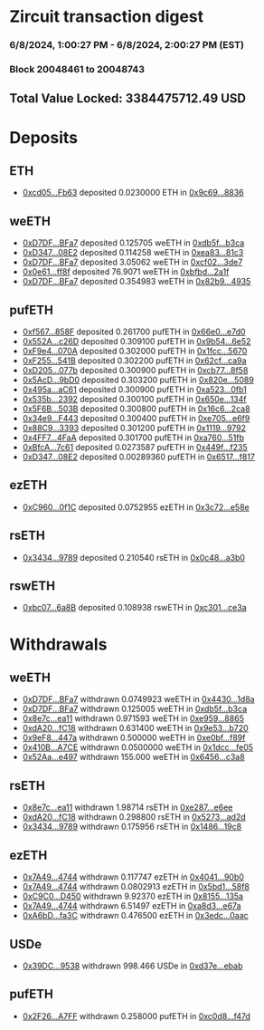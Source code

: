 # Zircuit transaction digest
### 6/8/2024, 1:00:27 PM - 6/8/2024, 2:00:27 PM (EST)
### Block 20048461 to 20048743

## Total Value Locked: 3384475712.49 USD

# Deposits
## ETH
- [0xcd05...Fb63](https://etherscan.io/address/0xcd050cF690Cd8050ae557f50C38bD518F6A3Fb63) deposited 0.0230000 ETH in [0x9c69...8836](https://etherscan.io/tx/0xcd050cF690Cd8050ae557f50C38bD518F6A3Fb63)
## weETH
- [0xD7DF...BFa7](https://etherscan.io/address/0xD7DF7E085214743530afF339aFC420c7c720BFa7) deposited 0.125705 weETH in [0xdb5f...b3ca](https://etherscan.io/tx/0xD7DF7E085214743530afF339aFC420c7c720BFa7)
- [0xD347...08E2](https://etherscan.io/address/0xD347Eea88C270BbAd7A6A5BA70996EeC901d08E2) deposited 0.114258 weETH in [0xea83...81c3](https://etherscan.io/tx/0xD347Eea88C270BbAd7A6A5BA70996EeC901d08E2)
- [0xD7DF...BFa7](https://etherscan.io/address/0xD7DF7E085214743530afF339aFC420c7c720BFa7) deposited 3.05062 weETH in [0xcf02...3de7](https://etherscan.io/tx/0xD7DF7E085214743530afF339aFC420c7c720BFa7)
- [0x0e61...ff8f](https://etherscan.io/address/0x0e61dae710688C22d8f6D0C3Fdd1735d27dDff8f) deposited 76.9071 weETH in [0xbfbd...2a1f](https://etherscan.io/tx/0x0e61dae710688C22d8f6D0C3Fdd1735d27dDff8f)
- [0xD7DF...BFa7](https://etherscan.io/address/0xD7DF7E085214743530afF339aFC420c7c720BFa7) deposited 0.354983 weETH in [0x82b9...4935](https://etherscan.io/tx/0xD7DF7E085214743530afF339aFC420c7c720BFa7)
## pufETH
- [0xf567...858F](https://etherscan.io/address/0xf567C8c9793AD1Fb7633e58FEfa03eBf9004858F) deposited 0.261700 pufETH in [0x66e0...e7d0](https://etherscan.io/tx/0xf567C8c9793AD1Fb7633e58FEfa03eBf9004858F)
- [0x552A...c26D](https://etherscan.io/address/0x552Ad2B0d3D0ff98B1b1C995ad6770d568f1c26D) deposited 0.309100 pufETH in [0x9b54...6e52](https://etherscan.io/tx/0x552Ad2B0d3D0ff98B1b1C995ad6770d568f1c26D)
- [0xF9e4...070A](https://etherscan.io/address/0xF9e4f2DaD18038D120b89cbcEEB376063e95070A) deposited 0.302000 pufETH in [0x1fcc...5670](https://etherscan.io/tx/0xF9e4f2DaD18038D120b89cbcEEB376063e95070A)
- [0xF255...541B](https://etherscan.io/address/0xF25534908e2156b5f094AFB43b27242fA9Fa541B) deposited 0.302200 pufETH in [0x62cf...ca9a](https://etherscan.io/tx/0xF25534908e2156b5f094AFB43b27242fA9Fa541B)
- [0xD205...077b](https://etherscan.io/address/0xD205090cdfD6Eed829d2aDF54cf3EfB85E25077b) deposited 0.300900 pufETH in [0xcb77...8f58](https://etherscan.io/tx/0xD205090cdfD6Eed829d2aDF54cf3EfB85E25077b)
- [0x5AcD...9bD0](https://etherscan.io/address/0x5AcD794101f43F56b827724aFfB0a7578CD59bD0) deposited 0.303200 pufETH in [0x820e...5089](https://etherscan.io/tx/0x5AcD794101f43F56b827724aFfB0a7578CD59bD0)
- [0x495a...aC61](https://etherscan.io/address/0x495a4A793d04B0D91f82e67427c4685cD033aC61) deposited 0.300900 pufETH in [0xa523...0fb1](https://etherscan.io/tx/0x495a4A793d04B0D91f82e67427c4685cD033aC61)
- [0x535b...2392](https://etherscan.io/address/0x535b13a7ed8F86b2C805ffE3231C0DA474Ab2392) deposited 0.300100 pufETH in [0x650e...134f](https://etherscan.io/tx/0x535b13a7ed8F86b2C805ffE3231C0DA474Ab2392)
- [0x5F6B...503B](https://etherscan.io/address/0x5F6B7a188bb45961a3bbb4e704b7B3466117503B) deposited 0.300800 pufETH in [0x16c6...2ca8](https://etherscan.io/tx/0x5F6B7a188bb45961a3bbb4e704b7B3466117503B)
- [0x34e9...F443](https://etherscan.io/address/0x34e9AAFdAED7DF82090f81D2e5c5aEF8D0c1F443) deposited 0.300400 pufETH in [0xe705...e6f9](https://etherscan.io/tx/0x34e9AAFdAED7DF82090f81D2e5c5aEF8D0c1F443)
- [0x88C9...3393](https://etherscan.io/address/0x88C998c6129842F71F3C855839769911c4293393) deposited 0.301200 pufETH in [0x1119...9792](https://etherscan.io/tx/0x88C998c6129842F71F3C855839769911c4293393)
- [0x4FF7...4FaA](https://etherscan.io/address/0x4FF74C87A9cEeA20084846E47DA77Ca1A10b4FaA) deposited 0.301700 pufETH in [0xa760...51fb](https://etherscan.io/tx/0x4FF74C87A9cEeA20084846E47DA77Ca1A10b4FaA)
- [0xBfcA...7c61](https://etherscan.io/address/0xBfcA5b9656f23f11221E03Eae9C8089347047c61) deposited 0.0273587 pufETH in [0x449f...f235](https://etherscan.io/tx/0xBfcA5b9656f23f11221E03Eae9C8089347047c61)
- [0xD347...08E2](https://etherscan.io/address/0xD347Eea88C270BbAd7A6A5BA70996EeC901d08E2) deposited 0.00289360 pufETH in [0x6517...f817](https://etherscan.io/tx/0xD347Eea88C270BbAd7A6A5BA70996EeC901d08E2)
## ezETH
- [0xC960...0f1C](https://etherscan.io/address/0xC9609e00c37D95CFA6128aa1270d016e976f0f1C) deposited 0.0752955 ezETH in [0x3c72...e58e](https://etherscan.io/tx/0xC9609e00c37D95CFA6128aa1270d016e976f0f1C)
## rsETH
- [0x3434...9789](https://etherscan.io/address/0x34349c5569e7B846c3558961552D2202760A9789) deposited 0.210540 rsETH in [0x0c48...a3b0](https://etherscan.io/tx/0x34349c5569e7B846c3558961552D2202760A9789)
## rswETH
- [0xbc07...6a8B](https://etherscan.io/address/0xbc079618448693A144C817a1Ae1aEF5774926a8B) deposited 0.108938 rswETH in [0xc301...ce3a](https://etherscan.io/tx/0xbc079618448693A144C817a1Ae1aEF5774926a8B)
# Withdrawals
## weETH
- [0xD7DF...BFa7](https://etherscan.io/address/0xD7DF7E085214743530afF339aFC420c7c720BFa7) withdrawn 0.0749923 weETH in [0x4430...1d8a](https://etherscan.io/tx/0xD7DF7E085214743530afF339aFC420c7c720BFa7)
- [0xD7DF...BFa7](https://etherscan.io/address/0xD7DF7E085214743530afF339aFC420c7c720BFa7) withdrawn 0.125005 weETH in [0xdb5f...b3ca](https://etherscan.io/tx/0xD7DF7E085214743530afF339aFC420c7c720BFa7)
- [0x8e7c...ea11](https://etherscan.io/address/0x8e7c94ab135cB4d2F3A7DE2C8BA4c051a23Aea11) withdrawn 0.971593 weETH in [0xe959...8865](https://etherscan.io/tx/0x8e7c94ab135cB4d2F3A7DE2C8BA4c051a23Aea11)
- [0xdA20...fC18](https://etherscan.io/address/0xdA208FbbC8f515d85B435Eeb3bC76Bb02566fC18) withdrawn 0.631400 weETH in [0x9e53...b720](https://etherscan.io/tx/0xdA208FbbC8f515d85B435Eeb3bC76Bb02566fC18)
- [0x9eF8...447a](https://etherscan.io/address/0x9eF850CbE707969216BBC29fa35f9d00d7dE447a) withdrawn 0.500000 weETH in [0xe0bf...f89f](https://etherscan.io/tx/0x9eF850CbE707969216BBC29fa35f9d00d7dE447a)
- [0x410B...A7CE](https://etherscan.io/address/0x410B9983D6b6B24035c23B758E26Fc1B7648A7CE) withdrawn 0.0500000 weETH in [0x1dcc...fe05](https://etherscan.io/tx/0x410B9983D6b6B24035c23B758E26Fc1B7648A7CE)
- [0x52Aa...e497](https://etherscan.io/address/0x52Aa899454998Be5b000Ad077a46Bbe360F4e497) withdrawn 155.000 weETH in [0x6456...c3a8](https://etherscan.io/tx/0x52Aa899454998Be5b000Ad077a46Bbe360F4e497)
## rsETH
- [0x8e7c...ea11](https://etherscan.io/address/0x8e7c94ab135cB4d2F3A7DE2C8BA4c051a23Aea11) withdrawn 1.98714 rsETH in [0xe287...e6ee](https://etherscan.io/tx/0x8e7c94ab135cB4d2F3A7DE2C8BA4c051a23Aea11)
- [0xdA20...fC18](https://etherscan.io/address/0xdA208FbbC8f515d85B435Eeb3bC76Bb02566fC18) withdrawn 0.298800 rsETH in [0x5273...ad2d](https://etherscan.io/tx/0xdA208FbbC8f515d85B435Eeb3bC76Bb02566fC18)
- [0x3434...9789](https://etherscan.io/address/0x34349c5569e7B846c3558961552D2202760A9789) withdrawn 0.175956 rsETH in [0x1486...19c8](https://etherscan.io/tx/0x34349c5569e7B846c3558961552D2202760A9789)
## ezETH
- [0x7A49...4744](https://etherscan.io/address/0x7A493Be5c2ce014cD049Bf178a1ac0Db1B434744) withdrawn 0.117747 ezETH in [0x4041...90b0](https://etherscan.io/tx/0x7A493Be5c2ce014cD049Bf178a1ac0Db1B434744)
- [0x7A49...4744](https://etherscan.io/address/0x7A493Be5c2ce014cD049Bf178a1ac0Db1B434744) withdrawn 0.0802913 ezETH in [0x5bd1...58f8](https://etherscan.io/tx/0x7A493Be5c2ce014cD049Bf178a1ac0Db1B434744)
- [0xC9C0...D450](https://etherscan.io/address/0xC9C0B51e09ee0c5C7A04dE9ecb6fF737CA4eD450) withdrawn 9.92370 ezETH in [0x8155...135a](https://etherscan.io/tx/0xC9C0B51e09ee0c5C7A04dE9ecb6fF737CA4eD450)
- [0x7A49...4744](https://etherscan.io/address/0x7A493Be5c2ce014cD049Bf178a1ac0Db1B434744) withdrawn 6.51497 ezETH in [0xa8d3...e67a](https://etherscan.io/tx/0x7A493Be5c2ce014cD049Bf178a1ac0Db1B434744)
- [0xA6bD...fa3C](https://etherscan.io/address/0xA6bDd1429DEB73cE0C2bf59e0263093F2966fa3C) withdrawn 0.476500 ezETH in [0x3edc...0aac](https://etherscan.io/tx/0xA6bDd1429DEB73cE0C2bf59e0263093F2966fa3C)
## USDe
- [0x39DC...9538](https://etherscan.io/address/0x39DC9dB12753A53b41B2417256B901F9304b9538) withdrawn 998.466 USDe in [0xd37e...ebab](https://etherscan.io/tx/0x39DC9dB12753A53b41B2417256B901F9304b9538)
## pufETH
- [0x2F26...A7FF](https://etherscan.io/address/0x2F26e567A5f64279172986f86985D4f4C068A7FF) withdrawn 0.258000 pufETH in [0xc0d8...f47d](https://etherscan.io/tx/0x2F26e567A5f64279172986f86985D4f4C068A7FF)
